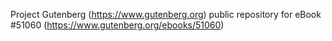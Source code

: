 Project Gutenberg (https://www.gutenberg.org) public repository for eBook #51060 (https://www.gutenberg.org/ebooks/51060)
